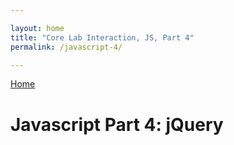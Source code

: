 ```yaml
---

layout: home
title: "Core Lab Interaction, JS, Part 4"
permalink: /javascript-4/

---
```


[Home](/)

# Javascript Part 4: jQuery